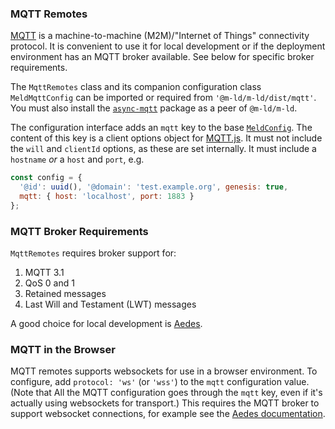 ### MQTT Remotes

[MQTT](http://mqtt.org/) is a machine-to-machine (M2M)/"Internet of Things"
connectivity protocol. It is convenient to use it for local development or if
the deployment environment has an MQTT broker available. See below for specific
broker requirements.

The `MqttRemotes` class and its companion configuration class `MeldMqttConfig`
can be imported or required from `'@m-ld/m-ld/dist/mqtt'`. You must also 
install the [`async-mqtt`](https://www.npmjs.com/package/async-mqtt) package 
as a peer of `@m-ld/m-ld`.

The configuration interface adds an `mqtt` key to the base
[`MeldConfig`](interfaces/meldconfig.html). The content of this key is a client
options object for [MQTT.js](https://www.npmjs.com/package/mqtt#client). It must
not include the `will` and `clientId` options, as these are set internally. It
must include a `hostname` _or_ a `host` and `port`, e.g.

```js
const config = {
  '@id': uuid(), '@domain': 'test.example.org', genesis: true,
  mqtt: { host: 'localhost', port: 1883 }
};
```

### MQTT Broker Requirements

`MqttRemotes` requires broker support for:
1. MQTT 3.1
1. QoS 0 and 1
1. Retained messages
1. Last Will and Testament (LWT) messages

A good choice for local development is [Aedes](https://github.com/moscajs/aedes).

### MQTT in the Browser

MQTT remotes supports websockets for use in a browser environment. To configure,
add `protocol: 'ws'` (or `'wss'`) to the `mqtt` configuration value. (Note that
All the MQTT configuration goes through the `mqtt` key, even if it's actually
using websockets for transport.) This requires the MQTT broker to support
websocket connections, for example see the
[Aedes&nbsp;documentation](https://github.com/moscajs/aedes/blob/main/docs/Examples.md#mqtt-server-over-websocket).
